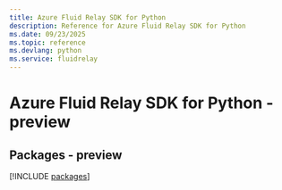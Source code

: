 ```yaml
---
title: Azure Fluid Relay SDK for Python
description: Reference for Azure Fluid Relay SDK for Python
ms.date: 09/23/2025
ms.topic: reference
ms.devlang: python
ms.service: fluidrelay
---
```

# Azure Fluid Relay SDK for Python - preview
## Packages - preview
[!INCLUDE [packages](fluid-relay-index.md)]